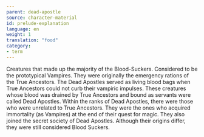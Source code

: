 ```yaml
---
parent: dead-apostle
source: character-material
id: prelude-explanation
language: en
weight: 1
translation: "food"
category:
- term
---
```


Creatures that made up the majority of the Blood-Suckers. Considered to be the prototypical Vampires.
They were originally the emergency rations of the True Ancestors. The Dead Apostles served as living blood bags when True Ancestors could not curb their vampiric impulses.
These creatures whose blood was drained by True Ancestors and bound as servants were called Dead Apostles.
Within the ranks of Dead Apostles, there were those who were unrelated to True Ancestors. They were the ones who acquired immortality (as Vampires) at the end of their quest for magic. They also joined the secret society of Dead Apostles. Although their origins differ, they were still considered Blood Suckers.
